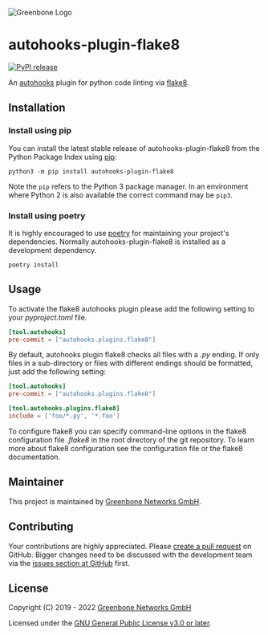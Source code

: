 ![Greenbone Logo](https://www.greenbone.net/wp-content/uploads/gb_new-logo_horizontal_rgb_small.png)

# autohooks-plugin-flake8

[![PyPI release](https://img.shields.io/pypi/v/autohooks-plugin-flake8.svg)](https://pypi.org/project/autohooks-plugin-flake8/)

An [autohooks](https://github.com/greenbone/autohooks) plugin for python code
linting via [flake8](https://github.com/PyCQA/flake8).

## Installation

### Install using pip

You can install the latest stable release of autohooks-plugin-flake8 from the
Python Package Index using [pip](https://pip.pypa.io/):

    python3 -m pip install autohooks-plugin-flake8

Note the `pip` refers to the Python 3 package manager. In an environment where
Python 2 is also available the correct command may be `pip3`.

### Install using poetry

It is highly encouraged to use [poetry](https://python-poetry.org) for
maintaining your project's dependencies. Normally autohooks-plugin-flake8 is
installed as a development dependency.

    poetry install

## Usage

To activate the flake8 autohooks plugin please add the following setting to your
*pyproject.toml* file.

```toml
[tool.autohooks]
pre-commit = ["autohooks.plugins.flake8"]
```

By default, autohooks plugin flake8 checks all files with a *.py* ending. If
only files in a sub-directory or files with different endings should be
formatted, just add the following setting:

```toml
[tool.autohooks]
pre-commit = ["autohooks.plugins.flake8"]

[tool.autohooks.plugins.flake8]
include = ['foo/*.py', '*.foo']
```

To configure flake8 you can specify command-line options in the flake8 
configuration file *.flake8* in the root directory of the git repository.
To learn more about flake8 configuration see the configuration file or
the flake8 documentation.

## Maintainer

This project is maintained by [Greenbone Networks GmbH](https://www.greenbone.net/).

## Contributing

Your contributions are highly appreciated. Please
[create a pull request](https://github.com/greenbone/autohooks-plugin-flake8/pulls)
on GitHub. Bigger changes need to be discussed with the development team via the
[issues section at GitHub](https://github.com/greenbone/autohooks-plugin-flake8/issues)
first.

## License

Copyright (C) 2019 - 2022 [Greenbone Networks GmbH](https://www.greenbone.net/)

Licensed under the [GNU General Public License v3.0 or later](LICENSE).
